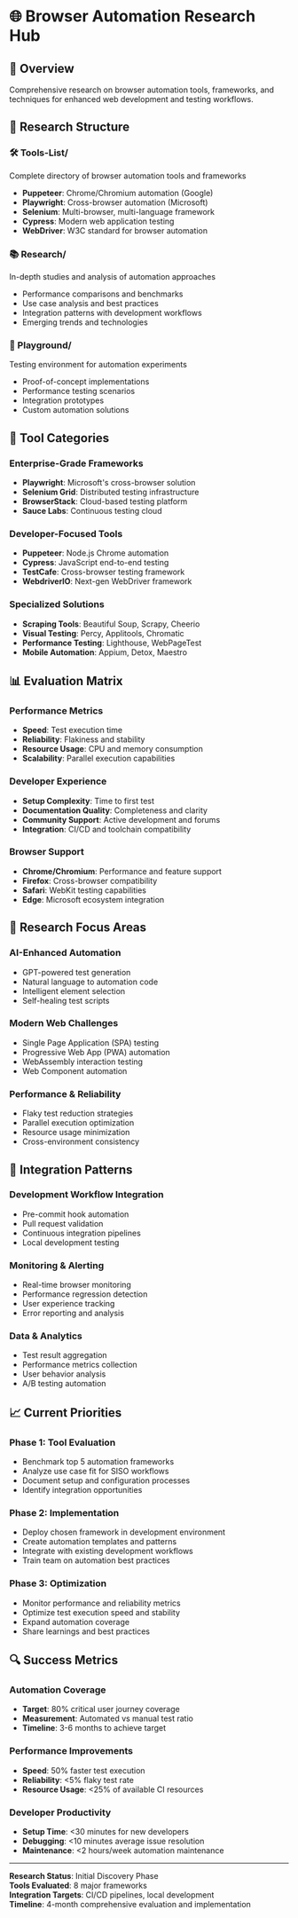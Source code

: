 # 🌐 Browser Automation Research Hub

## 🎯 **Overview** 
Comprehensive research on browser automation tools, frameworks, and techniques for enhanced web development and testing workflows.

## 📁 **Research Structure**

### **🛠️ Tools-List/**
Complete directory of browser automation tools and frameworks
- **Puppeteer**: Chrome/Chromium automation (Google)
- **Playwright**: Cross-browser automation (Microsoft)  
- **Selenium**: Multi-browser, multi-language framework
- **Cypress**: Modern web application testing
- **WebDriver**: W3C standard for browser automation

### **📚 Research/**
In-depth studies and analysis of automation approaches
- Performance comparisons and benchmarks
- Use case analysis and best practices
- Integration patterns with development workflows
- Emerging trends and technologies

### **🔬 Playground/**
Testing environment for automation experiments
- Proof-of-concept implementations
- Performance testing scenarios
- Integration prototypes
- Custom automation solutions

## 🚀 **Tool Categories**

### **Enterprise-Grade Frameworks**
- **Playwright**: Microsoft's cross-browser solution
- **Selenium Grid**: Distributed testing infrastructure  
- **BrowserStack**: Cloud-based testing platform
- **Sauce Labs**: Continuous testing cloud

### **Developer-Focused Tools**
- **Puppeteer**: Node.js Chrome automation
- **Cypress**: JavaScript end-to-end testing
- **TestCafe**: Cross-browser testing framework
- **WebdriverIO**: Next-gen WebDriver framework

### **Specialized Solutions**
- **Scraping Tools**: Beautiful Soup, Scrapy, Cheerio
- **Visual Testing**: Percy, Applitools, Chromatic
- **Performance Testing**: Lighthouse, WebPageTest
- **Mobile Automation**: Appium, Detox, Maestro

## 📊 **Evaluation Matrix**

### **Performance Metrics**
- **Speed**: Test execution time
- **Reliability**: Flakiness and stability
- **Resource Usage**: CPU and memory consumption
- **Scalability**: Parallel execution capabilities

### **Developer Experience**
- **Setup Complexity**: Time to first test
- **Documentation Quality**: Completeness and clarity
- **Community Support**: Active development and forums
- **Integration**: CI/CD and toolchain compatibility

### **Browser Support**
- **Chrome/Chromium**: Performance and feature support
- **Firefox**: Cross-browser compatibility
- **Safari**: WebKit testing capabilities  
- **Edge**: Microsoft ecosystem integration

## 🎯 **Research Focus Areas**

### **AI-Enhanced Automation**
- GPT-powered test generation
- Natural language to automation code
- Intelligent element selection
- Self-healing test scripts

### **Modern Web Challenges**
- Single Page Application (SPA) testing
- Progressive Web App (PWA) automation
- WebAssembly interaction testing
- Web Component automation

### **Performance & Reliability**
- Flaky test reduction strategies
- Parallel execution optimization
- Resource usage minimization
- Cross-environment consistency

## 🔧 **Integration Patterns**

### **Development Workflow Integration**
- Pre-commit hook automation
- Pull request validation
- Continuous integration pipelines
- Local development testing

### **Monitoring & Alerting**
- Real-time browser monitoring
- Performance regression detection
- User experience tracking
- Error reporting and analysis

### **Data & Analytics**
- Test result aggregation
- Performance metrics collection
- User behavior analysis
- A/B testing automation

## 📈 **Current Priorities**

### **Phase 1: Tool Evaluation**
- Benchmark top 5 automation frameworks
- Analyze use case fit for SISO workflows
- Document setup and configuration processes
- Identify integration opportunities

### **Phase 2: Implementation**
- Deploy chosen framework in development environment
- Create automation templates and patterns
- Integrate with existing development workflows
- Train team on automation best practices

### **Phase 3: Optimization**
- Monitor performance and reliability metrics
- Optimize test execution speed and stability
- Expand automation coverage
- Share learnings and best practices

## 🔍 **Success Metrics**

### **Automation Coverage**
- **Target**: 80% critical user journey coverage
- **Measurement**: Automated vs manual test ratio
- **Timeline**: 3-6 months to achieve target

### **Performance Improvements**
- **Speed**: 50% faster test execution
- **Reliability**: <5% flaky test rate
- **Resource Usage**: <25% of available CI resources

### **Developer Productivity**
- **Setup Time**: <30 minutes for new developers
- **Debugging**: <10 minutes average issue resolution
- **Maintenance**: <2 hours/week automation maintenance

---

**Research Status**: Initial Discovery Phase  
**Tools Evaluated**: 8 major frameworks  
**Integration Targets**: CI/CD pipelines, local development  
**Timeline**: 4-month comprehensive evaluation and implementation